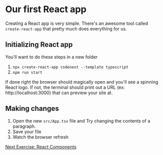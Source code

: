# Our first React app

Creating a React app is very simple. There's an awesome tool called `create-react-app`
that pretty much does everything for us.

## Initializing React app

You'll want to do these steps in a new folder

1. `npx create-react-app codenext --template typescript`
1. `npm run start`

If done right the browser should magically open and you'll see a spinning React
logo. If not, the terminal should print out a URL (ex: http://localhost:3000) that
can preview your site at.

## Making changes

1. Open the new `src/App.tsx` file and Try changing the contents of a paragraph.
1. Save your file
1. Watch the browser refresh

[Next Exercise: React Components](/notes/week3/components.md)
